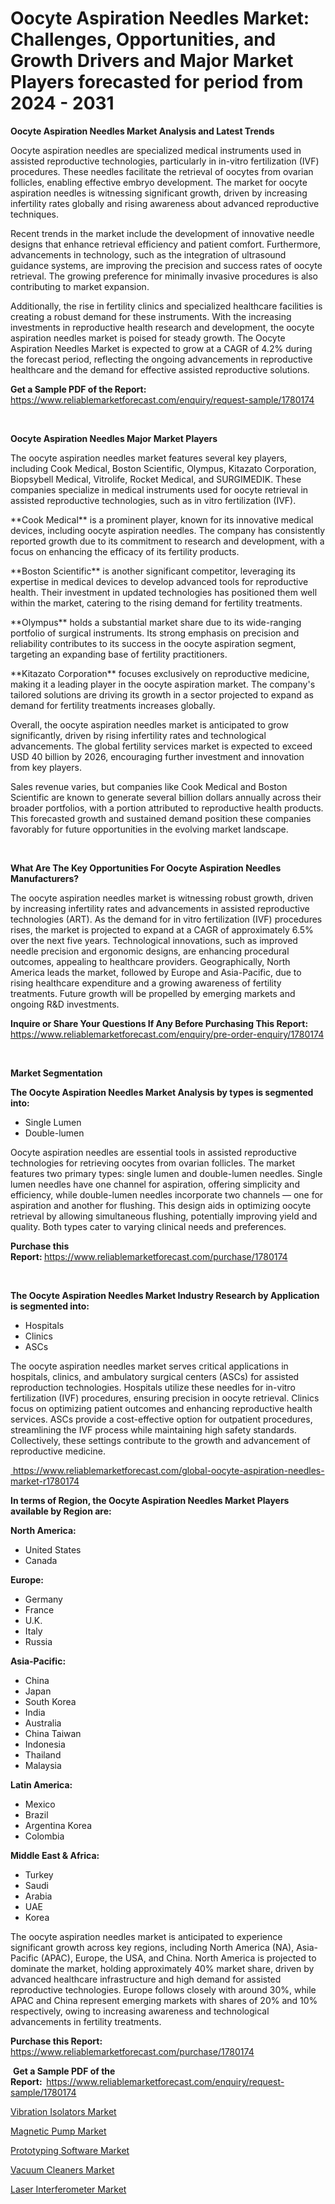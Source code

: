 <p><h1>Oocyte Aspiration Needles Market: Challenges, Opportunities, and Growth Drivers and Major Market Players forecasted for period from 2024 - 2031</h1></p><p><strong>Oocyte Aspiration Needles Market Analysis and Latest Trends</strong></p>
<p><p>Oocyte aspiration needles are specialized medical instruments used in assisted reproductive technologies, particularly in in-vitro fertilization (IVF) procedures. These needles facilitate the retrieval of oocytes from ovarian follicles, enabling effective embryo development. The market for oocyte aspiration needles is witnessing significant growth, driven by increasing infertility rates globally and rising awareness about advanced reproductive techniques.</p><p>Recent trends in the market include the development of innovative needle designs that enhance retrieval efficiency and patient comfort. Furthermore, advancements in technology, such as the integration of ultrasound guidance systems, are improving the precision and success rates of oocyte retrieval. The growing preference for minimally invasive procedures is also contributing to market expansion.</p><p>Additionally, the rise in fertility clinics and specialized healthcare facilities is creating a robust demand for these instruments. With the increasing investments in reproductive health research and development, the oocyte aspiration needles market is poised for steady growth. The Oocyte Aspiration Needles Market is expected to grow at a CAGR of 4.2% during the forecast period, reflecting the ongoing advancements in reproductive healthcare and the demand for effective assisted reproductive solutions.</p></p>
<p><strong>Get a Sample PDF of the Report:&nbsp;</strong> <a href="https://www.reliablemarketforecast.com/enquiry/request-sample/1780174?utm_campaign=1110&utm_medium=2&utm_source=Github&utm_content=ia&utm_term=19122024&utm_id=oocyte-aspiration-needles">https://www.reliablemarketforecast.com/enquiry/request-sample/1780174</a></p>
<p>&nbsp;</p>
<p><strong>Oocyte Aspiration Needles Major Market Players</strong></p>
<p><p>The oocyte aspiration needles market features several key players, including Cook Medical, Boston Scientific, Olympus, Kitazato Corporation, Biopsybell Medical, Vitrolife, Rocket Medical, and SURGIMEDIK. These companies specialize in medical instruments used for oocyte retrieval in assisted reproductive technologies, such as in vitro fertilization (IVF).</p><p>**Cook Medical** is a prominent player, known for its innovative medical devices, including oocyte aspiration needles. The company has consistently reported growth due to its commitment to research and development, with a focus on enhancing the efficacy of its fertility products.</p><p>**Boston Scientific** is another significant competitor, leveraging its expertise in medical devices to develop advanced tools for reproductive health. Their investment in updated technologies has positioned them well within the market, catering to the rising demand for fertility treatments.</p><p>**Olympus** holds a substantial market share due to its wide-ranging portfolio of surgical instruments. Its strong emphasis on precision and reliability contributes to its success in the oocyte aspiration segment, targeting an expanding base of fertility practitioners.</p><p>**Kitazato Corporation** focuses exclusively on reproductive medicine, making it a leading player in the oocyte aspiration market. The company's tailored solutions are driving its growth in a sector projected to expand as demand for fertility treatments increases globally.</p><p>Overall, the oocyte aspiration needles market is anticipated to grow significantly, driven by rising infertility rates and technological advancements. The global fertility services market is expected to exceed USD 40 billion by 2026, encouraging further investment and innovation from key players.</p><p>Sales revenue varies, but companies like Cook Medical and Boston Scientific are known to generate several billion dollars annually across their broader portfolios, with a portion attributed to reproductive health products. This forecasted growth and sustained demand position these companies favorably for future opportunities in the evolving market landscape.</p></p>
<p>&nbsp;</p>
<p><strong>What Are The Key Opportunities For Oocyte Aspiration Needles Manufacturers?</strong></p>
<p><p>The oocyte aspiration needles market is witnessing robust growth, driven by increasing infertility rates and advancements in assisted reproductive technologies (ART). As the demand for in vitro fertilization (IVF) procedures rises, the market is projected to expand at a CAGR of approximately 6.5% over the next five years. Technological innovations, such as improved needle precision and ergonomic designs, are enhancing procedural outcomes, appealing to healthcare providers. Geographically, North America leads the market, followed by Europe and Asia-Pacific, due to rising healthcare expenditure and a growing awareness of fertility treatments. Future growth will be propelled by emerging markets and ongoing R&D investments.</p></p>
<p><strong>Inquire or Share Your Questions If Any Before Purchasing This Report:</strong> <a href="https://www.reliablemarketforecast.com/enquiry/pre-order-enquiry/1780174?utm_campaign=1110&utm_medium=2&utm_source=Github&utm_content=ia&utm_term=19122024&utm_id=oocyte-aspiration-needles">https://www.reliablemarketforecast.com/enquiry/pre-order-enquiry/1780174</a></p>
<p>&nbsp;</p>
<p><strong>Market Segmentation</strong></p>
<p><strong>The Oocyte Aspiration Needles Market Analysis by types is segmented into:</strong></p>
<p><ul><li>Single Lumen</li><li>Double-lumen</li></ul></p>
<p><p>Oocyte aspiration needles are essential tools in assisted reproductive technologies for retrieving oocytes from ovarian follicles. The market features two primary types: single lumen and double-lumen needles. Single lumen needles have one channel for aspiration, offering simplicity and efficiency, while double-lumen needles incorporate two channels — one for aspiration and another for flushing. This design aids in optimizing oocyte retrieval by allowing simultaneous flushing, potentially improving yield and quality. Both types cater to varying clinical needs and preferences.</p></p>
<p><strong>Purchase this Report:&nbsp;</strong><a href="https://www.reliablemarketforecast.com/purchase/1780174?utm_campaign=1110&utm_medium=2&utm_source=Github&utm_content=ia&utm_term=19122024&utm_id=oocyte-aspiration-needles">https://www.reliablemarketforecast.com/purchase/1780174</a></p>
<p>&nbsp;</p>
<p><strong>The Oocyte Aspiration Needles Market Industry Research by Application is segmented into:</strong></p>
<p><ul><li>Hospitals</li><li>Clinics</li><li>ASCs</li></ul></p>
<p><p>The oocyte aspiration needles market serves critical applications in hospitals, clinics, and ambulatory surgical centers (ASCs) for assisted reproduction technologies. Hospitals utilize these needles for in-vitro fertilization (IVF) procedures, ensuring precision in oocyte retrieval. Clinics focus on optimizing patient outcomes and enhancing reproductive health services. ASCs provide a cost-effective option for outpatient procedures, streamlining the IVF process while maintaining high safety standards. Collectively, these settings contribute to the growth and advancement of reproductive medicine.</p></p>
<p><a href="https://www.reliablemarketforecast.com/global-oocyte-aspiration-needles-market-r1780174?utm_campaign=1110&utm_medium=2&utm_source=Github&utm_content=ia&utm_term=19122024&utm_id=oocyte-aspiration-needles">&nbsp;https://www.reliablemarketforecast.com/global-oocyte-aspiration-needles-market-r1780174</a></p>
<p><strong>In terms of Region, the Oocyte Aspiration Needles Market Players available by Region are:</strong></p>
<p>
    <p> <strong> North America: </strong>
        <ul>
            <li>United States</li>
            <li>Canada</li>
        </ul>
        </p> 
    <p> <strong> Europe: </strong>
        <ul>
            <li>Germany</li>
            <li>France</li>
            <li>U.K.</li>
            <li>Italy</li>
            <li>Russia</li>
        </ul>
        </p> 
    <p> <strong> Asia-Pacific: </strong>
        <ul>
            <li>China</li>
            <li>Japan</li>
            <li>South Korea</li>
            <li>India</li>
            <li>Australia</li>
            <li>China Taiwan</li>
            <li>Indonesia</li>
            <li>Thailand</li>
            <li>Malaysia</li>
        </ul>
        </p> 
    <p> <strong> Latin America: </strong>
        <ul>
            <li>Mexico</li>
            <li>Brazil</li>
            <li>Argentina Korea</li>
            <li>Colombia</li>
        </ul>
        </p> 
    <p> <strong> Middle East & Africa: </strong>
        <ul>
            <li>Turkey</li>
            <li>Saudi</li>
            <li>Arabia</li>
            <li>UAE</li>
            <li>Korea</li>
        </ul>
    </p>
    </p>
<p><p>The oocyte aspiration needles market is anticipated to experience significant growth across key regions, including North America (NA), Asia-Pacific (APAC), Europe, the USA, and China. North America is projected to dominate the market, holding approximately 40% market share, driven by advanced healthcare infrastructure and high demand for assisted reproductive technologies. Europe follows closely with around 30%, while APAC and China represent emerging markets with shares of 20% and 10% respectively, owing to increasing awareness and technological advancements in fertility treatments.</p></p>
<p><strong>Purchase this Report: </strong><a href="https://www.reliablemarketforecast.com/purchase/1780174?utm_campaign=1110&utm_medium=2&utm_source=Github&utm_content=ia&utm_term=19122024&utm_id=oocyte-aspiration-needles">https://www.reliablemarketforecast.com/purchase/1780174</a></p>
<p>&nbsp;<strong>Get a Sample PDF of the Report:&nbsp;&nbsp;</strong><a href="https://www.reliablemarketforecast.com/enquiry/request-sample/1780174?utm_campaign=1110&utm_medium=2&utm_source=Github&utm_content=ia&utm_term=19122024&utm_id=oocyte-aspiration-needles">https://www.reliablemarketforecast.com/enquiry/request-sample/1780174</a></p>
<p><strong></strong></p>
<p><p><a href="https://www.linkedin.com/pulse/technology-functions-growth-vibration-isolators-market-analysis-cdz1f?utm_campaign=1110&utm_medium=2&utm_source=Github&utm_content=ia&utm_term=19122024&utm_id=oocyte-aspiration-needles">Vibration Isolators Market</a></p><p><a href="https://www.linkedin.com/pulse/magnetic-pump-market-forecast-global-trends-analysis-from-qgsuf?utm_campaign=1110&utm_medium=2&utm_source=Github&utm_content=ia&utm_term=19122024&utm_id=oocyte-aspiration-needles">Magnetic Pump Market</a></p><p><a href="https://www.linkedin.com/pulse/strategic-insights-global-prototyping-software-market-trends-tyh7f?utm_campaign=1110&utm_medium=2&utm_source=Github&utm_content=ia&utm_term=19122024&utm_id=oocyte-aspiration-needles">Prototyping Software Market</a></p><p><a href="https://www.linkedin.com/pulse/remarkable-cagr-149-research-thoroughly-analyzes-value-market-cxane?utm_campaign=1110&utm_medium=2&utm_source=Github&utm_content=ia&utm_term=19122024&utm_id=oocyte-aspiration-needles">Vacuum Cleaners Market</a></p><p><a href="https://www.linkedin.com/pulse/outlook-laser-interferometer-market-2024-2031-competitive-2jfcf?utm_campaign=1110&utm_medium=2&utm_source=Github&utm_content=ia&utm_term=19122024&utm_id=oocyte-aspiration-needles">Laser Interferometer Market</a></p></p>